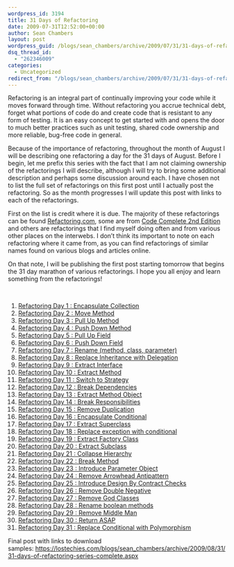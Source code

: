 ```yaml
---
wordpress_id: 3194
title: 31 Days of Refactoring
date: 2009-07-31T12:52:00+00:00
author: Sean Chambers
layout: post
wordpress_guid: /blogs/sean_chambers/archive/2009/07/31/31-days-of-refactoring.aspx
dsq_thread_id:
  - "262346009"
categories:
  - Uncategorized
redirect_from: "/blogs/sean_chambers/archive/2009/07/31/31-days-of-refactoring.aspx/"
---
```

Refactoring is an integral part of continually improving your code while it moves forward through time. Without refactoring you accrue technical debt, forget what portions of code do and create code that is resistant to any form of testing. It is an easy concept to get started with and opens the door to much better practices such as unit testing, shared code ownership and more reliable, bug-free code in general.

Because of the importance of refactoring, throughout the month of August I will be describing one refactoring a day for the 31 days of August. Before I begin, let me prefix this series with the fact that I am not claiming ownership of the refactorings I will describe, although I will try to bring some additional description and perhaps some discussion around each. I have chosen not to list the full set of refactorings on this first post until I actually post the refactoring. So as the month progresses I will update this post with links to each of the refactorings.

First on the list is credit where it is due. The majority of these refactorings can be found <a target="_blank" href="http://www.refactoring.com/">Refactoring.com</a>, some are from <a target="_blank" href="http://cc2e.com/">Code Complete 2nd Edition</a> and others are refactorings that I find myself doing often and from various other places on the interwebs. I don&rsquo;t think its important to note on each refactoring where it came from, as you can find refactorings of similar names found on various blogs and articles online.

On that note, I will be publishing the first post starting tomorrow that begins the 31 day marathon of various refactorings. I hope you all enjoy and learn something from the refactorings!

&nbsp;

  1. [Refactoring Day 1 : Encapsulate Collection](/blogs/sean_chambers/archive/2009/08/02/refactoring-day-1-encapsulate-collection.aspx)
  2. [Refactoring Day 2 : Move Method](/blogs/sean_chambers/archive/2009/08/02/refactoring-day-2-move-method.aspx)
  3. [Refactoring Day 3 : Pull Up Method](/blogs/sean_chambers/archive/2009/08/03/refactoring-day-3-pull-up-method.aspx)
  4. [Refactoring Day 4 : Push Down Method](/blogs/sean_chambers/archive/2009/08/04/refactoring-day-4-push-down-method.aspx)
  5. [Refactoring Day 5 : Pull Up Field](/blogs/sean_chambers/archive/2009/08/05/refactoring-day-5-pull-up-field.aspx)
  6. [Refactoring Day 6 : Push Down Field](/blogs/sean_chambers/archive/2009/08/06/refactoring-day-6-push-down-field.aspx)
  7. [Refactoring Day 7 : Rename (method, class, parameter)](/blogs/sean_chambers/archive/2009/08/07/refactoring-day-7-rename-method-class-parameter.aspx)
  8. [Refactoring Day 8 : Replace Inheritance with Delegation](/blogs/sean_chambers/archive/2009/08/07/refactoring-day-8-replace-inheritance-with-delegation.aspx)
  9. [Refactoring Day 9 : Extract Interface](/blogs/sean_chambers/archive/2009/08/07/refactoring-day-9-extract-interface.aspx)
 10. [Refactoring Day 10 : Extract Method](/blogs/sean_chambers/archive/2009/08/10/refactoring-day-10-extract-method.aspx)
 11. [Refactoring Day 11 : Switch to Strategy](/blogs/sean_chambers/archive/2009/08/11/refactoring-day-11-switch-to-strategy.aspx)
 12. [Refactoring Day 12 : Break Dependencies](/blogs/sean_chambers/archive/2009/08/12/refactoring-day-12-break-dependencies.aspx)
 13. [Refactoring Day 13 : Extract Method Object](/blogs/sean_chambers/archive/2009/08/13/refactoring-day-13-extract-method-object.aspx)
 14. [Refactoring Day 14 : Break Responsibilities](/blogs/sean_chambers/archive/2009/08/14/refactoring-day-14-break-responsibilities.aspx)
 15. [Refactoring Day 15 : Remove Duplication](/blogs/sean_chambers/archive/2009/08/15/refactoring-day-15-remove-duplication.aspx)
 16. [Refactoring Day 16 : Encapsulate Conditional](/blogs/sean_chambers/archive/2009/08/16/refactoring-day-16-encapsulate-conditional.aspx)
 17. [Refactoring Day 17 : Extract Superclass](/blogs/sean_chambers/archive/2009/08/17/refactoring-day-17-extract-superclass.aspx)
 18. [Refactoring Day 18 : Replace exception with conditional](/blogs/sean_chambers/archive/2009/08/18/refactoring-day-18-replace-exception-with-conditional.aspx)
 19. [Refactoring Day 19 : Extract Factory Class](/blogs/sean_chambers/archive/2009/08/19/refactoring-day-19-extract-factory-class.aspx)
 20. [Refactoring Day 20 : Extract Subclass](/blogs/sean_chambers/archive/2009/08/20/refactoring-day-20-extract-subclass.aspx)
 21. [Refactoring Day 21 : Collapse Hierarchy](/blogs/sean_chambers/archive/2009/08/21/refactoring-day-21-collapse-hierarchy.aspx)
 22. [Refactoring Day 22 : Break Method](/blogs/sean_chambers/archive/2009/08/22/refactoring-day-22-break-method.aspx)
 23. [Refactoring Day 23 : Introduce Parameter Object](/blogs/sean_chambers/archive/2009/08/23/refactoring-day-23-introduce-parameter-object.aspx)
 24. [Refactoring Day 24 : Remove Arrowhead Antipattern](/blogs/sean_chambers/archive/2009/08/24/refactoring-day-24-remove-arrowhead-antipattern.aspx)
 25. [Refactoring Day 25 : Introduce Design By Contract Checks](/blogs/sean_chambers/archive/2009/08/25/refactoring-day-25-introduce-design-by-contract-checks.aspx)
 26. [Refactoring Day 26 : Remove Double Negative](/blogs/sean_chambers/archive/2009/08/26/refactoring-day-26-remove-double-negative.aspx)
 27. [Refactoring Day 27 : Remove God Classes](/blogs/sean_chambers/archive/2009/08/27/refactoring-day-27-remove-god-classes.aspx)
 28. [Refactoring Day 28 : Rename boolean methods](/blogs/sean_chambers/archive/2009/08/28/refactoring-day-28-rename-boolean-method.aspx)
 29. [Refactoring Day 29 : Remove Middle Man](/blogs/sean_chambers/archive/2009/08/28/refactoring-day-29-remove-middle-man.aspx)
 30. [Refactoring Day 30 : Return ASAP](/blogs/sean_chambers/archive/2009/08/28/refactoring-day-30-return-asap.aspx)
 31. [Refactoring Day 31 : Replace Conditional with Polymorphism](/blogs/sean_chambers/archive/2009/08/28/refactoring-day-31-replace-conditional-with-polymorphism.aspx)

<div>
  Final post with links to download samples:&nbsp;<a href="https://lostechies.com/blogs/sean_chambers/archive/2009/08/31/31-days-of-refactoring-series-complete.aspx">https://lostechies.com/blogs/sean_chambers/archive/2009/08/31/31-days-of-refactoring-series-complete.aspx</a>
</div>